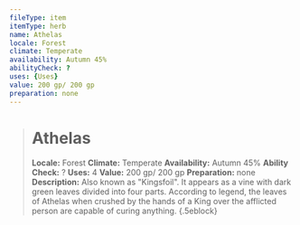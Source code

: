 ```yaml
---
fileType: item
itemType: herb
name: Athelas
locale: Forest
climate: Temperate
availability: Autumn 45%
abilityCheck: ?
uses: {Uses}
value: 200 gp/ 200 gp
preparation: none
---
```

>#  Athelas
>
> **Locale:** Forest
> **Climate:** Temperate
> **Availability:** Autumn 45%
> **Ability Check:** ?
> **Uses:** 4
> **Value:** 200 gp/ 200 gp
> **Preparation:** none
> **Description:** Also known as "Kingsfoil". It appears as a vine with dark green leaves divided into four parts. According to legend, the leaves of Athelas when crushed by the hands of a King over the afflicted person are capable of curing anything.
{.5eblock}

